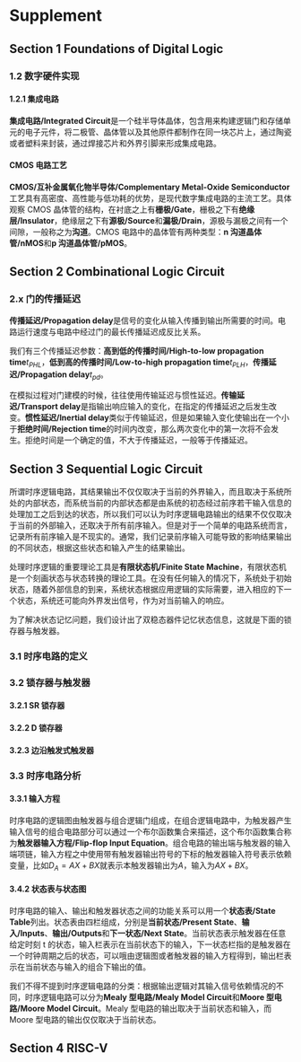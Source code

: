 # Supplement

## Section 1 Foundations of Digital Logic

### 1.2 数字硬件实现

#### 1.2.1 集成电路

**集成电路/Integrated Circuit**是一个硅半导体晶体，包含用来构建逻辑门和存储单元的电子元件，将二极管、晶体管以及其他原件都制作在同一块芯片上，通过陶瓷或者塑料来封装，通过焊接芯片和外界引脚来形成集成电路。

#### CMOS 电路工艺

**CMOS/互补金属氧化物半导体/Complementary Metal-Oxide Semiconductor**工艺具有高密度、高性能与低功耗的优势，是现代数字集成电路的主流工艺。具体观察 CMOS 晶体管的结构，在衬底之上有**栅极/Gate**，栅极之下有**绝缘层/Insulator**，绝缘层之下有**源极/Source**和**漏极/Drain**，源极与漏极之间有一个间隙，一般称之为**沟道**。CMOS 电路中的晶体管有两种类型：**n 沟道晶体管/nMOS**和**p 沟道晶体管/pMOS**。


## Section 2 Combinational Logic Circuit

### 2.x 门的传播延迟

**传播延迟/Propagation delay**是信号的变化从输入传播到输出所需要的时间。电路运行速度与电路中经过门的最长传播延迟成反比关系。

我们有三个传播延迟参数：**高到低的传播时间/High-to-low propagation time**$t_{PHL}$，**低到高的传播时间/Low-to-high propagation time**$t_{PLH}$，**传播延迟/Propagation delay**$t_{pd}$。

在模拟过程对门建模的时候，往往使用传输延迟与惯性延迟。**传输延迟/Transport delay**是指输出响应输入的变化，在指定的传播延迟之后发生改变。**惯性延迟/Inertial delay**类似于传输延迟，但是如果输入变化使输出在一个小于**拒绝时间/Rejection time**的时间内改变，那么两次变化中的第一次将不会发生。拒绝时间是一个确定的值，不大于传播延迟，一般等于传播延迟。

## Section 3 Sequential Logic Circuit

所谓时序逻辑电路，其结果输出不仅仅取决于当前的外界输入，而且取决于系统所处的内部状态，而系统当前的内部状态都是由系统的初态经过前序若干输入信息的处理加工之后到达的状态，所以我们可以认为时序逻辑电路输出的结果不仅仅取决于当前的外部输入，还取决于所有前序输入。但是对于一个简单的电路系统而言，记录所有前序输入是不现实的。通常，我们记录前序输入可能导致的影响结果输出的不同状态，根据这些状态和输入产生的结果输出。

处理时序逻辑的重要理论工具是**有限状态机/Finite State Machine**，有限状态机是一个刻画状态与状态转换的理论工具。在没有任何输入的情况下，系统处于初始状态，随着外部信息的到来，系统状态根据应用逻辑的实际需要，进入相应的下一个状态，系统还可能向外界发出信号，作为对当前输入的响应。

为了解决状态记忆问题，我们设计出了双稳态器件记忆状态信息，这就是下面的锁存器与触发器。

### 3.1 时序电路的定义

### 3.2 锁存器与触发器

#### 3.2.1 SR 锁存器

#### 3.2.2 D 锁存器

#### 3.2.3 边沿触发式触发器

### 3.3 时序电路分析

#### 3.3.1 输入方程

时序电路的逻辑图由触发器与组合逻辑门组成，在组合逻辑电路中，为触发器产生输入信号的组合电路部分可以通过一个布尔函数集合来描述，这个布尔函数集合称为**触发器输入方程/Flip-flop Input Equation**。组合电路的输出端与触发器的输入端项链，输入方程之中使用带有触发器输出符号的下标的触发器输入符号表示依赖变量，比如$D_{A}=AX+BX$就表示本触发器输出为$A$，输入为$AX+BX$。

#### 3.4.2 状态表与状态图

时序电路的输入、输出和触发器状态之间的功能关系可以用一个**状态表/State Table**列出。状态表由四栏组成，分别是**当前状态/Present State**、**输入/Inputs**、**输出/Outputs**和**下一状态/Next State**。当前状态表示触发器在任意给定时刻 t 的状态，输入栏表示在当前状态下的输入，下一状态栏指的是触发器在一个时钟周期之后的状态，可以哦由逻辑图或者触发器的输入方程得到，输出栏表示在当前状态与输入的组合下输出的值。

我们不得不提到时序逻辑电路的分类：根据输出逻辑对其输入信号依赖情况的不同，时序逻辑电路可以分为**Mealy 型电路/Mealy Model Circuit**和**Moore 型电路/Moore Model Circuit**。Mealy 型电路的输出取决于当前状态和输入，而 Moore 型电路的输出仅仅取决于当前状态。


## Section 4 RISC-V